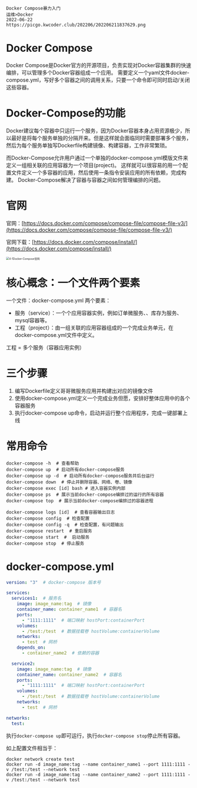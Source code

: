 ```text
Docker Compose暴力入门
运维>Docker
2022-06-22
https://picgo.kwcoder.club/202206/202206211837629.png
```





# Docker Compose

Docker Compose是Docker官方的开源项目，负责实现对Docker容器集群的快速编排，可以管理多个Docker容器组成一个应用。
需要定义一个yaml文件docker-compose.yml，写好多个容器之间的调用关系，只要一个命令即可同时启动/关闭这些容器。

# Docker-Compose的功能

Docker建议每个容器中只运行一个服务，因为Docker容器本身占用资源极少，所以最好是将每个服务单独的分隔开来。但是这样就会面临同时需要部署多个服务，然后为每个服务单独写Dockerfile构建镜像、构建容器，工作非常繁琐。

而Docker-Compose允许用户通过一个单独的docker-compose.yml模版文件来定义一组相关联的应用容器为一个项目(project)。
这样就可以很容易的用一个配置文件定义一个多容器的应用，然后使用一条指令安装应用的所有依赖，完成构建。
Docker-Compose解决了容器与容器之间如何管理编排的问题。

# 官网

官网：[https://docs.docker.com/compose/compose-file/compose-file-v3/](https://docs.docker.com/compose/compose-file/compose-file-v3/)

官网下载：[https://docs.docker.com/compose/install/](https://docs.docker.com/compose/install/)

<img src="https://picgo.kwcoder.club/202206/202206261624472.png" alt="4-1Docker-Compose官网" style="zoom:50%;" />

# 核心概念：一个文件两个要素

一个文件：docker-compose.yml
两个要素：

- 服务（service）：一个个应用容器实例，例如订单微服务、、库存为服务、mysql容器等。
- 工程（project）：由一组关联的应用容器组成的一个完成业务单元，在docker-compose.yml文件中定义。

工程 = 多个服务（容器应用实例）

# 三个步骤

1. 编写Dockerfile定义哥哥微服务应用并构建出对应的镜像文件
2. 使用docker-compose.yml定义一个完成业务但愿，安排好整体应用中的各个容器服务
3. 执行docker-compose up命令，启动并运行整个应用程序，完成一键部署上线

# 常用命令

```shell
docker-compose -h  # 查看帮助
docker-compose up  # 启动所有docker-compose服务
docker-compose up -d  # 启动所有docker-compose服务并后台运行
docker-compose down  # 停止并删除容器、网络、卷、镜像
docker-compose exec [id] bash # 进入容器实例内部
docker-compose ps  # 展示当前docker-compose编排过的运行的所有容器
docker-compose top  # 展示当前docker-compose编排过的容器进程

docker-compose logs [id]  # 查看容器输出日志
docker-compose config  # 检查配置
docker-compose config -q  # 检查配置，有问题输出
docker-compose restart  # 重启服务
docker-compose start  #  启动服务
docker-compose stop  # 停止服务
```

# docker-compose.yml

```yaml
version: "3"  # docker-compose 版本号

services:
  services1:  # 服务名
    image: image_name:tag  # 镜像
    container_name: container_name1  # 容器名
    ports:
      - "1111:1111"  # 端口映射 hostPort:containerPort
    volumes:
      - /test:/test  # 数据挂载卷 hostVolume:containerVolume
    networks:
      - test  # 网桥
    depends_on:
      - container_name2  # 依赖的容器

  service2:
    image: image_name:tag  # 镜像
    container_name: container_name2  # 容器名
    ports:
      - "1111:1111"  # 端口映射 hostPort:containerPort
    volumes:
      - /test:/test  # 数据挂载卷 hostVolume:containerVolume
    networks:
      - test  # 网桥

networks:
  test:

```

执行`docker-compose up`即可运行，执行`docker-compose stop`停止所有容器。

如上配置文件相当于：

```shell
docker network create test
docker run -d image_name:tag --name container_name1 --port 1111:1111 -v /test:/test --network test 
docker run -d image_name:tag --name container_name2 --port 1111:1111 -v /test:/test --network test 
```
